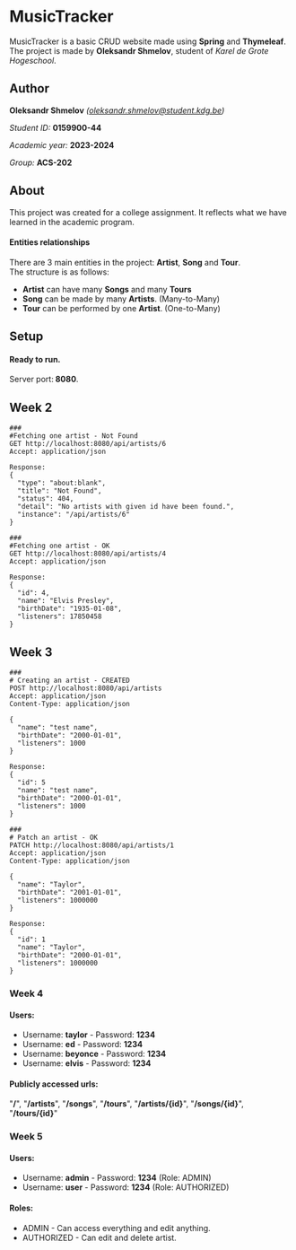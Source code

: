 # MusicTracker 
MusicTracker is a basic CRUD website made using <b>Spring</b> and <b>Thymeleaf</b>. The project is made by <b>Oleksandr Shmelov</b>, student of <i>Karel de Grote Hogeschool</i>.

## Author
<b>Oleksandr Shmelov</b> <i>(oleksandr.shmelov@student.kdg.be)</i> 
<p><i> Student ID:</i> <b>0159900-44</b></p>
<p><i> Academic year:</i> <b>2023-2024</b></p>
<p><i> Group:</i> <b>ACS-202</b></p>

## About
This project was created for a college assignment.
It reflects what we have learned in the academic program.

#### Entities relationships
There are 3 main entities in the project: <b>Artist</b>, <b>Song</b> and <b>Tour</b>.  
The structure is as follows:
* <b>Artist</b> can have many <b>Songs</b> and many <b>Tours</b>
* <b>Song</b> can be made by many <b>Artists</b>. (Many-to-Many)
* <b>Tour</b> can be performed by one <b>Artist</b>. (One-to-Many)

## Setup

#### Ready to run.
Server port:<b> 8080</b>.

## Week 2
```http request
###
#Fetching one artist - Not Found
GET http://localhost:8080/api/artists/6
Accept: application/json

Response:
{
  "type": "about:blank",
  "title": "Not Found",
  "status": 404,
  "detail": "No artists with given id have been found.",
  "instance": "/api/artists/6"
}

###
#Fetching one artist - OK
GET http://localhost:8080/api/artists/4
Accept: application/json

Response:
{
  "id": 4,
  "name": "Elvis Presley",
  "birthDate": "1935-01-08",
  "listeners": 17850458
}
```

## Week 3
```http request
###
# Creating an artist - CREATED
POST http://localhost:8080/api/artists
Accept: application/json
Content-Type: application/json

{
  "name": "test name",
  "birthDate": "2000-01-01",
  "listeners": 1000
}

Response:
{
  "id": 5
  "name": "test name",
  "birthDate": "2000-01-01",
  "listeners": 1000
}

###
# Patch an artist - OK
PATCH http://localhost:8080/api/artists/1
Accept: application/json
Content-Type: application/json

{
  "name": "Taylor",
  "birthDate": "2001-01-01",
  "listeners": 1000000
}

Response:
{
  "id": 1
  "name": "Taylor",
  "birthDate": "2000-01-01",
  "listeners": 1000000
}
```

### Week 4
#### Users:
* Username: <b>taylor</b> - Password: <b>1234</b>
* Username: <b>ed</b> - Password: <b>1234</b>
* Username: <b>beyonce</b> - Password: <b>1234</b>
* Username: <b>elvis</b> - Password: <b>1234</b>

#### Publicly accessed urls:
"<b>/</b>", "<b>/artists</b>", "<b>/songs</b>", "<b>/tours</b>", "<b>/artists/{id}</b>", "<b>/songs/{id}</b>", "<b>/tours/{id}</b>"


### Week 5
#### Users:
* Username: <b>admin</b> - Password: <b>1234</b> (Role: ADMIN)
* Username: <b>user</b> - Password: <b>1234</b> (Role: AUTHORIZED)

#### Roles:
* ADMIN - Can access everything and edit anything. 
* AUTHORIZED - Can edit and delete artist.
